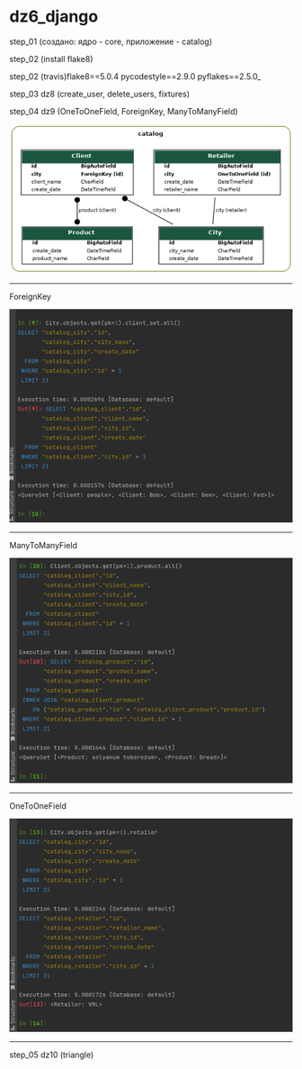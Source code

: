 # dz6_django

step_01 (создано: ядро - core, приложение - catalog)

step_02 (install flake8)

step_02 (travis)flake8==5.0.4 pycodestyle==2.9.0 pyflakes==2.5.0_

step_03 dz8 (create_user, delete_users, fixtures)

step_04 dz9 (OneToOneField, ForeignKey, ManyToManyField)

![my_project](https://raw.githubusercontent.com/AlitaVitalii/dz6_django/main/static/images/my_project.png)

--- 
ForeignKey

![ForeignKey](https://raw.githubusercontent.com/AlitaVitalii/dz6_django/main/static/images/fk.png)

---
ManyToManyField

![ManyToManyField](https://raw.githubusercontent.com/AlitaVitalii/dz6_django/main/static/images/mtm.png)

---
OneToOneField

![OneToOneField](https://raw.githubusercontent.com/AlitaVitalii/dz6_django/main/static/images/oto.png)

___

step_05 dz10 (triangle)